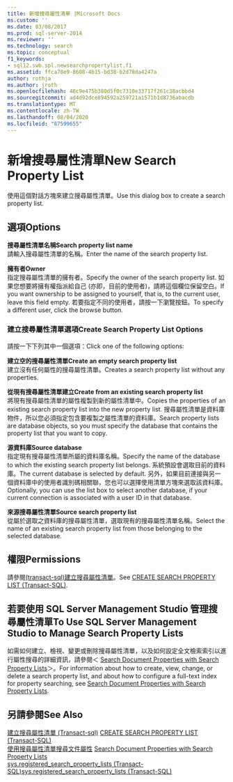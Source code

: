 ```yaml
---
title: 新增搜尋屬性清單 |Microsoft Docs
ms.custom: ''
ms.date: 03/08/2017
ms.prod: sql-server-2014
ms.reviewer: ''
ms.technology: search
ms.topic: conceptual
f1_keywords:
- sql12.swb.spl.newsearchpropertylist.f1
ms.assetid: ffca78e9-8608-4b15-bd38-b2d78da4247a
author: rothja
ms.author: jroth
ms.openlocfilehash: 48c9e475b380d5f0c7310e33717f261c38acbbd4
ms.sourcegitcommit: ad4d92dce894592a259721a1571b1d8736abacdb
ms.translationtype: MT
ms.contentlocale: zh-TW
ms.lasthandoff: 08/04/2020
ms.locfileid: "87599655"
---
```

# <a name="new-search-property-list"></a><span data-ttu-id="73ea5-102">新增搜尋屬性清單</span><span class="sxs-lookup"><span data-stu-id="73ea5-102">New Search Property List</span></span>
  <span data-ttu-id="73ea5-103">使用這個對話方塊來建立搜尋屬性清單。</span><span class="sxs-lookup"><span data-stu-id="73ea5-103">Use this dialog box to create a search property list.</span></span>  
  
## <a name="options"></a><span data-ttu-id="73ea5-104">選項</span><span class="sxs-lookup"><span data-stu-id="73ea5-104">Options</span></span>  
 <span data-ttu-id="73ea5-105">**搜尋屬性清單名稱**</span><span class="sxs-lookup"><span data-stu-id="73ea5-105">**Search property list name**</span></span>  
 <span data-ttu-id="73ea5-106">請輸入搜尋屬性清單的名稱。</span><span class="sxs-lookup"><span data-stu-id="73ea5-106">Enter the name of the search property list.</span></span>  
  
 <span data-ttu-id="73ea5-107">**擁有者**</span><span class="sxs-lookup"><span data-stu-id="73ea5-107">**Owner**</span></span>  
 <span data-ttu-id="73ea5-108">指定搜尋屬性清單的擁有者。</span><span class="sxs-lookup"><span data-stu-id="73ea5-108">Specify the owner of the search property list.</span></span> <span data-ttu-id="73ea5-109">如果您想要將擁有權指派給自己 (亦即，目前的使用者)，請將這個欄位保留空白。</span><span class="sxs-lookup"><span data-stu-id="73ea5-109">If you want ownership to be assigned to yourself, that is, to the current user, leave this field empty.</span></span> <span data-ttu-id="73ea5-110">若要指定不同的使用者，請按一下瀏覽按鈕。</span><span class="sxs-lookup"><span data-stu-id="73ea5-110">To specify a different user, click the browse button.</span></span>  
  
### <a name="create-search-property-list-options"></a><span data-ttu-id="73ea5-111">建立搜尋屬性清單選項</span><span class="sxs-lookup"><span data-stu-id="73ea5-111">Create Search Property List Options</span></span>  
 <span data-ttu-id="73ea5-112">請按一下下列其中一個選項：</span><span class="sxs-lookup"><span data-stu-id="73ea5-112">Click one of the following options:</span></span>  
  
 <span data-ttu-id="73ea5-113">**建立空的搜尋屬性清單**</span><span class="sxs-lookup"><span data-stu-id="73ea5-113">**Create an empty search property list**</span></span>  
 <span data-ttu-id="73ea5-114">建立沒有任何屬性的搜尋屬性清單。</span><span class="sxs-lookup"><span data-stu-id="73ea5-114">Creates a search property list without any properties.</span></span>  
  
 <span data-ttu-id="73ea5-115">**從現有搜尋屬性清單建立**</span><span class="sxs-lookup"><span data-stu-id="73ea5-115">**Create from an existing search property list**</span></span>  
 <span data-ttu-id="73ea5-116">將現有搜尋屬性清單的屬性複製到新的屬性清單中。</span><span class="sxs-lookup"><span data-stu-id="73ea5-116">Copies the properties of an existing search property list into the new property list.</span></span> <span data-ttu-id="73ea5-117">搜尋屬性清單是資料庫物件，所以您必須指定包含要複製之屬性清單的資料庫。</span><span class="sxs-lookup"><span data-stu-id="73ea5-117">Search property lists are database objects, so you must specify the database that contains the property list that you want to copy.</span></span>  
  
 <span data-ttu-id="73ea5-118">**源資料庫**</span><span class="sxs-lookup"><span data-stu-id="73ea5-118">**Source database**</span></span>  
 <span data-ttu-id="73ea5-119">指定現有搜尋屬性清單所屬的資料庫名稱。</span><span class="sxs-lookup"><span data-stu-id="73ea5-119">Specify the name of the database to which the existing search property list belongs.</span></span> <span data-ttu-id="73ea5-120">系統預設會選取目前的資料庫。</span><span class="sxs-lookup"><span data-stu-id="73ea5-120">The current database is selected by default.</span></span> <span data-ttu-id="73ea5-121">另外，如果目前連接與另一個資料庫中的使用者識別碼相關聯，您也可以選擇使用清單方塊來選取該資料庫。</span><span class="sxs-lookup"><span data-stu-id="73ea5-121">Optionally, you can use the list box to select another database, if your current connection is associated with a user ID in that database.</span></span>  
  
 <span data-ttu-id="73ea5-122">**來源搜尋屬性清單**</span><span class="sxs-lookup"><span data-stu-id="73ea5-122">**Source search property list**</span></span>  
 <span data-ttu-id="73ea5-123">從屬於選取之資料庫的搜尋屬性清單，選取現有的搜尋屬性清單名稱。</span><span class="sxs-lookup"><span data-stu-id="73ea5-123">Select the name of an existing search property list from those belonging to the selected database.</span></span>  
  
## <a name="permissions"></a><span data-ttu-id="73ea5-124">權限</span><span class="sxs-lookup"><span data-stu-id="73ea5-124">Permissions</span></span>  
 <span data-ttu-id="73ea5-125">請參閱[&#40;transact-sql&#41;建立搜尋屬性清單](/sql/t-sql/statements/create-search-property-list-transact-sql)。</span><span class="sxs-lookup"><span data-stu-id="73ea5-125">See [CREATE SEARCH PROPERTY LIST &#40;Transact-SQL&#41;](/sql/t-sql/statements/create-search-property-list-transact-sql).</span></span>  
  
## <a name="to-use-sql-server-management-studio-to-manage-search-property-lists"></a><span data-ttu-id="73ea5-126">若要使用 SQL Server Management Studio 管理搜尋屬性清單</span><span class="sxs-lookup"><span data-stu-id="73ea5-126">To Use SQL Server Management Studio to Manage Search Property Lists</span></span>  
 <span data-ttu-id="73ea5-127">如需如何建立、檢視、變更或刪除搜尋屬性清單，以及如何設定全文檢索索引以進行屬性搜尋的詳細資訊，請參閱＜ [Search Document Properties with Search Property Lists](../relational-databases/search/search-document-properties-with-search-property-lists.md)＞。</span><span class="sxs-lookup"><span data-stu-id="73ea5-127">For information about how to create, view, change, or delete a search property list, and about how to configure a full-text index for property searching, see [Search Document Properties with Search Property Lists](../relational-databases/search/search-document-properties-with-search-property-lists.md).</span></span>  
  
## <a name="see-also"></a><span data-ttu-id="73ea5-128">另請參閱</span><span class="sxs-lookup"><span data-stu-id="73ea5-128">See Also</span></span>  
 <span data-ttu-id="73ea5-129">[建立搜尋屬性清單 &#40;Transact-sql&#41;](/sql/t-sql/statements/create-search-property-list-transact-sql) </span><span class="sxs-lookup"><span data-stu-id="73ea5-129">[CREATE SEARCH PROPERTY LIST &#40;Transact-SQL&#41;](/sql/t-sql/statements/create-search-property-list-transact-sql) </span></span>  
 <span data-ttu-id="73ea5-130">[使用搜尋屬性清單搜尋文件屬性](../relational-databases/search/search-document-properties-with-search-property-lists.md) </span><span class="sxs-lookup"><span data-stu-id="73ea5-130">[Search Document Properties with Search Property Lists](../relational-databases/search/search-document-properties-with-search-property-lists.md) </span></span>  
 [<span data-ttu-id="73ea5-131">sys.registered_search_property_lists &#40;Transact-SQL&#41;</span><span class="sxs-lookup"><span data-stu-id="73ea5-131">sys.registered_search_property_lists &#40;Transact-SQL&#41;</span></span>](/sql/relational-databases/system-catalog-views/sys-registered-search-property-lists-transact-sql)  
  
  
